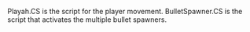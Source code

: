 Playah.CS is the script for the player movement.
BulletSpawner.CS is the script that activates the multiple bullet spawners.
